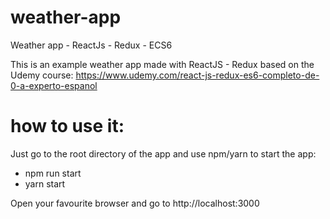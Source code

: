 # weather-app
Weather app - ReactJs - Redux - ECS6

This is an example weather app made with ReactJS - Redux based on the Udemy course: https://www.udemy.com/react-js-redux-es6-completo-de-0-a-experto-espanol


# how to use it:
Just go to the root directory of the app and use npm/yarn to start the app:

- npm run start 
- yarn start

Open your favourite browser and go to http://localhost:3000
